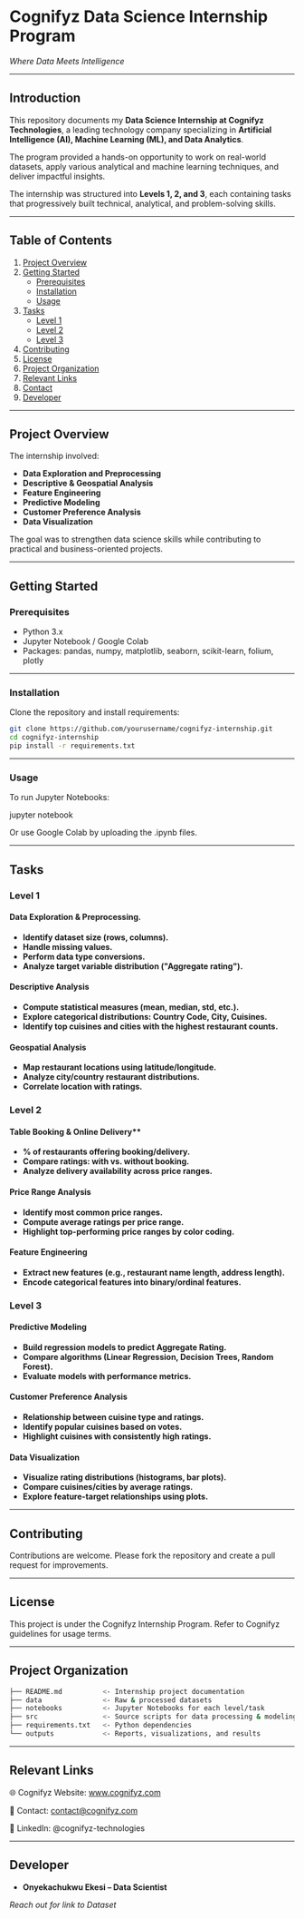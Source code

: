 # Cognifyz Data Science Internship Program  
*Where Data Meets Intelligence*  

---

## Introduction  

This repository documents my **Data Science Internship at Cognifyz Technologies**, a leading technology company specializing in **Artificial Intelligence (AI), Machine Learning (ML), and Data Analytics**.  

The program provided a hands-on opportunity to work on real-world datasets, apply various analytical and machine learning techniques, and deliver impactful insights.  

The internship was structured into **Levels 1, 2, and 3**, each containing tasks that progressively built technical, analytical, and problem-solving skills.  

---

## Table of Contents  

1. [Project Overview](#project-overview)  
2. [Getting Started](#getting-started)  
   - [Prerequisites](#prerequisites)  
   - [Installation](#installation)  
   - [Usage](#usage)  
3. [Tasks](#tasks)  
   - [Level 1](#level-1)  
   - [Level 2](#level-2)  
   - [Level 3](#level-3)    
4. [Contributing](#contributing)  
5. [License](#license)  
6. [Project Organization](#project-organization)  
7. [Relevant Links](#relevant-links)  
8. [Contact](#contact)  
9. [Developer](#developer)  

---

## Project Overview  

The internship involved:  
- **Data Exploration and Preprocessing**  
- **Descriptive & Geospatial Analysis**  
- **Feature Engineering**  
- **Predictive Modeling**  
- **Customer Preference Analysis**  
- **Data Visualization**  

The goal was to strengthen data science skills while contributing to practical and business-oriented projects.  

---

## Getting Started  

### Prerequisites  
- Python 3.x  
- Jupyter Notebook / Google Colab  
- Packages: pandas, numpy, matplotlib, seaborn, scikit-learn, folium, plotly  

---

### Installation  

Clone the repository and install requirements:  

   ```bash
   git clone https://github.com/yourusername/cognifyz-internship.git
   cd cognifyz-internship
   pip install -r requirements.txt
   ```

---

### Usage

To run Jupyter Notebooks:

jupyter notebook

Or use Google Colab by uploading the .ipynb files.

---

## Tasks
### Level 1

#### Data Exploration & Preprocessing.
- **Identify dataset size (rows, columns).**
- **Handle missing values.**
- **Perform data type conversions.**
- **Analyze target variable distribution ("Aggregate rating").**

#### Descriptive Analysis
- **Compute statistical measures (mean, median, std, etc.).**
- **Explore categorical distributions: Country Code, City, Cuisines.**
- **Identify top cuisines and cities with the highest restaurant counts.**

#### Geospatial Analysis
- **Map restaurant locations using latitude/longitude.**
- **Analyze city/country restaurant distributions.**
- **Correlate location with ratings.**

### Level 2

#### Table Booking & Online Delivery**
- **% of restaurants offering booking/delivery.**
- **Compare ratings: with vs. without booking.**
- **Analyze delivery availability across price ranges.**

#### Price Range Analysis
- **Identify most common price ranges.**
- **Compute average ratings per price range.**
- **Highlight top-performing price ranges by color coding.**

#### Feature Engineering

- **Extract new features (e.g., restaurant name length, address length).**
- **Encode categorical features into binary/ordinal features.**

### Level 3

#### Predictive Modeling
- **Build regression models to predict Aggregate Rating.**
- **Compare algorithms (Linear Regression, Decision Trees, Random Forest).**
- **Evaluate models with performance metrics.**

#### Customer Preference Analysis
- **Relationship between cuisine type and ratings.**
- **Identify popular cuisines based on votes.**
- **Highlight cuisines with consistently high ratings.**

#### Data Visualization
- **Visualize rating distributions (histograms, bar plots).**
- **Compare cuisines/cities by average ratings.**
- **Explore feature-target relationships using plots.**

---

## Contributing

Contributions are welcome. Please fork the repository and create a pull request for improvements.

---

## License

This project is under the Cognifyz Internship Program. Refer to Cognifyz guidelines for usage terms.

---

## Project Organization

   ```bash
   ├── README.md          <- Internship project documentation  
   ├── data               <- Raw & processed datasets  
   ├── notebooks          <- Jupyter Notebooks for each level/task  
   ├── src                <- Source scripts for data processing & modeling  
   ├── requirements.txt   <- Python dependencies  
   └── outputs            <- Reports, visualizations, and results
   ```  

---

## Relevant Links

🌐 Cognifyz Website: www.cognifyz.com

📧 Contact: contact@cognifyz.com

📱 LinkedIn: @cognifyz-technologies

---

## Developer

- **Onyekachukwu Ekesi – Data Scientist**

*Reach out for link to Dataset*
